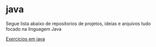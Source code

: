 # java

Segue lista abaixo de repositorios de projetos, ideias e arquivos tudo focado na linguagem Java

<a href="https://github.com/marcos-rts/Exercicios-java">Exercicios em java</a>
